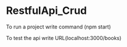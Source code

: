 # RestfulApi_Crud

To run a project write command (npm start)

To test the api write URL(localhost:3000/books)